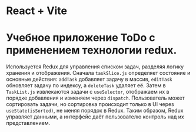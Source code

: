 # React + Vite
# Учебное приложение ToDo с применением технологии redux.
 Используется Redux для управления списком задач, разделяя логику хранения и отображения.
 Сначала `taskSlice.js` определяет состояние и основные действия: `addTask` добавляет задачу в массив, 
 `editTask` обновляет задачу по индексу, а `deleteTask` удаляет её.
 Затем в `TaskList.js` извлекаются задачи с `useSelector`, отображаем их в порядке добавления
 и изменяем через `dispatch`.
 Пользователь может сортировать задачи, но сортировка происходит только в UI через `useState(isSorted)`, 
 не меняя порядок в Redux. Таким образом, Redux управляет данными, 
 а интерфейс даёт пользователю контроль над их представлением.
